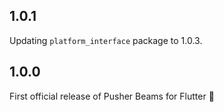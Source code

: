 ## 1.0.1
Updating `platform_interface` package to 1.0.3.

## 1.0.0

First official release of Pusher Beams for Flutter 🎉